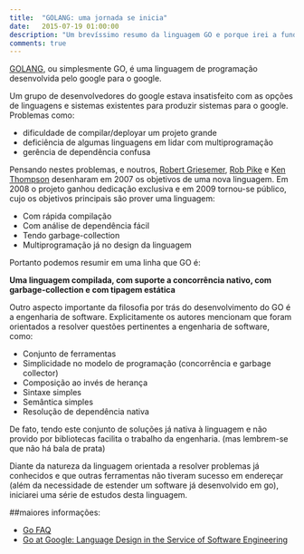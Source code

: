 ```yaml
---
title:  "GOLANG: uma jornada se inicia"
date:   2015-07-19 01:00:00
description: "Um brevíssimo resumo da linguagem GO e porque irei a fundo nela."
comments: true
---
```


[GOLANG][go-link], ou simplesmente GO, é uma linguagem de programação desenvolvida pelo google para o google.

Um grupo de desenvolvedores do google estava insatisfeito com as opções de
linguagens e sistemas existentes para produzir sistemas para o google. Problemas como:

* dificuldade de compilar/deployar um projeto grande
* deficiência de algumas linguagens em lidar com multiprogramação
* gerência de dependência confusa

Pensando nestes problemas, e noutros, [Robert Griesemer][robert-link], [Rob Pike][rob-pike-twitter] e [Ken Thompson][ken-wiki]
desenharam em 2007 os objetivos de uma nova linguagem.
Em 2008 o projeto ganhou dedicação exclusiva e em 2009 tornou-se público, cujo os objetivos principais são prover uma linguagem:

* Com rápida compilação
* Com análise de dependência fácil
* Tendo garbage-collection
* Multiprogramação já no design da linguagem

Portanto podemos resumir em uma linha que GO é:

**Uma linguagem compilada, com suporte a concorrência nativo, com garbage-collection e com tipagem estática**

Outro aspecto importante da filosofia por trás do desenvolvimento do GO é a engenharia de software. Explicitamente os autores
mencionam que foram orientados a resolver questões pertinentes a engenharia de software, como:

* Conjunto de ferramentas
* Simplicidade no modelo de programação (concorrência e garbage collector)
* Composição ao invés de herança
* Sintaxe simples
* Semântica simples
* Resolução de dependência nativa

De fato, tendo este conjunto de soluções já nativa à linguagem e não provido por bibliotecas facilita o trabalho da
engenharia. (mas lembrem-se que não há bala de prata)

Diante da natureza da linguagem orientada a resolver problemas já conhecidos e que outras ferramentas não tiveram
sucesso em endereçar (além da necessidade de estender um software já desenvolvido em go), iniciarei uma série de estudos
desta linguagem.

##maiores informações:

* [Go FAQ][go-faq]
* [Go at Google: Language Design in the Service of Software Engineering][go-splash]

[go-splash]: http://talks.golang.org/2012/splash.article
[go-faq]: http://golang.org/doc/faq
[go-link]: http://golang.org/
[robert-link]: https://plus.google.com/+RobertGriesemer/
[rob-pike-twitter]: https://twitter.com/rob_pike
[ken-wiki]: https://en.wikipedia.org/wiki/Ken_Thompson
